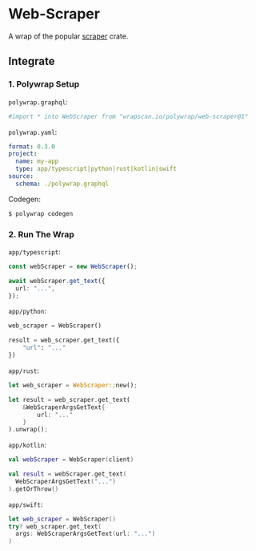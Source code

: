 # Web-Scraper
A wrap of the popular [scraper](https://crates.io/crates/scraper) crate.

## Integrate
### 1. Polywrap Setup
`polywrap.graphql`:
```graphql
#import * into WebScraper from "wrapscan.io/polywrap/web-scraper@1"
```

`polywrap.yaml`:
```yaml
format: 0.3.0
project:
  name: my-app
  type: app/typescript|python|rust|kotlin|swift
source:
  schema: ./polywrap.graphql
```

Codegen:
```bash
$ polywrap codegen
```

### 2. Run The Wrap

`app/typescript`:
```typescript
const webScraper = new WebScraper();

await webScraper.get_text({
  url: "...",
});
```

`app/python`:
```python
web_scraper = WebScraper()

result = web_scraper.get_text({
    "url": "..."
})
```

`app/rust`:
```rust
let web_scraper = WebScraper::new();

let result = web_scraper.get_text(
    &WebScraperArgsGetText{
        url: "..."
    }
).unwrap();
```

`app/kotlin`:
```kotlin
val webScraper = WebScraper(client)

val result = webScraper.get_text(
  WebScraperArgsGetText("...")
).getOrThrow()
```

`app/swift`:
```swift
let web_scraper = WebScraper()
try? web_scraper.get_text(
  args: WebScraperArgsGetText(url: "...")
)
```

